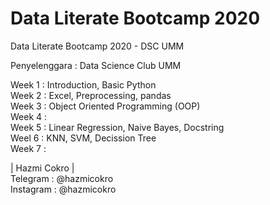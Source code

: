 # Data Literate Bootcamp 2020
Data Literate Bootcamp 2020 - DSC UMM

Penyelenggara : Data Science Club UMM

Week 1 : Introduction, Basic Python \
Week 2 : Excel, Preprocessing, pandas \
Week 3 : Object Oriented Programming (OOP) \
Week 4 : \
Week 5 : Linear Regression, Naive Bayes, Docstring \
Weel 6 : KNN, SVM, Decission Tree \
Week 7 : 

| Hazmi Cokro | \
Telegram : @hazmicokro \
Instagram : @hazmicokro
